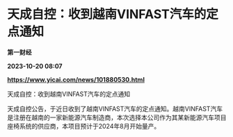 # 天成自控：收到越南VINFAST汽车的定点通知
**第一财经**

**2023-10-20 08:07**

**https://www.yicai.com/news/101880530.html**

天成自控：收到越南VINFAST汽车的定点通知

天成自控公告，于近日收到了越南VINFAST汽车的定点通知。越南VINFAST汽车是注册在越南的一家新能源汽车制造商，本次选择本公司作为其某新能源汽车项目座椅系统的供应商，本项目预计于2024年8月开始量产。